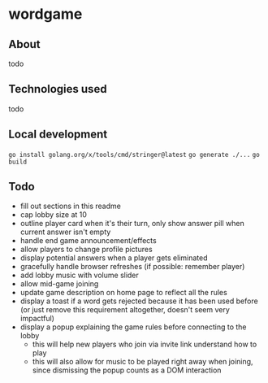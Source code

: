 # wordgame

## About
todo

## Technologies used
todo

## Local development
`go install golang.org/x/tools/cmd/stringer@latest`
`go generate ./...`
`go build`

## Todo
- fill out sections in this readme
- cap lobby size at 10
- outline player card when it's their turn, only show answer pill when current answer isn't empty
- handle end game announcement/effects
- allow players to change profile pictures
- display potential answers when a player gets eliminated
- gracefully handle browser refreshes (if possible: remember player)
- add lobby music with volume slider
- allow mid-game joining
- update game description on home page to reflect all the rules
- display a toast if a word gets rejected because it has been used before (or just remove this requirement altogether, doesn't seem very impactful)
- display a popup explaining the game rules before connecting to the lobby 
  - this will help new players who join via invite link understand how to play
  - this will also allow for music to be played right away when joining, since dismissing the popup counts as a DOM interaction